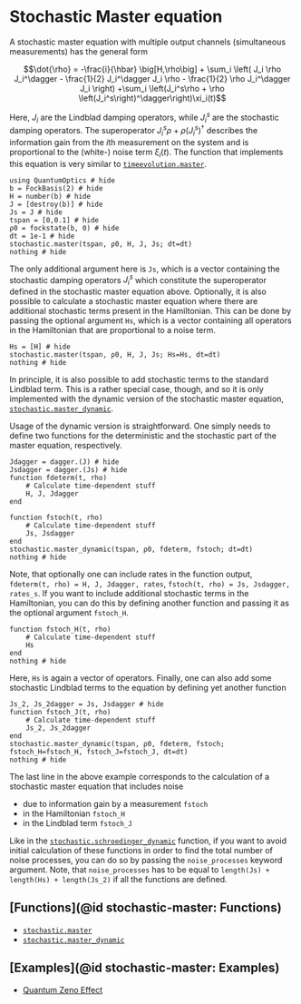 # Stochastic Master equation

A stochastic master equation with multiple output channels (simultaneous measurements) has the general form

```math
\dot{\rho} = -\frac{i}{\hbar} \big[H,\rho\big]
             + \sum_i \left(
                    J_i \rho J_i^\dagger
                    - \frac{1}{2} J_i^\dagger J_i \rho
                    - \frac{1}{2} \rho J_i^\dagger J_i
                \right)
                +\sum_i
                    \left(J_i^s\rho + \rho \left(J_i^s\right)^\dagger\right)\xi_i(t)
```

Here, $J_i$ are the Lindblad damping operators, while $J_i^s$ are the stochastic damping operators. The superoperator $J_i^s\rho + \rho\left(J_i^s\right)^\dagger$ describes the information gain from the $i$th measurement on the system and is proportional to the (white-) noise term $\xi_i(t)$. The function that implements this equation is very similar to [`timeevolution.master`](@ref).

```@example stochastic-master
using QuantumOptics # hide
b = FockBasis(2) # hide
H = number(b) # hide
J = [destroy(b)] # hide
Js = J # hide
tspan = [0,0.1] # hide
ρ0 = fockstate(b, 0) # hide
dt = 1e-1 # hide
stochastic.master(tspan, ρ0, H, J, Js; dt=dt)
nothing # hide
```

The only additional argument here is `Js`, which is a vector containing the stochastic damping operators $J_i^s$ which constitute the superoperator defined in the stochastic master equation above. Optionally, it is also possible to calculate a stochastic master equation where there are additional stochastic terms present in the Hamiltonian. This can be done by passing the optional argument `Hs`, which is a vector containing all operators in the Hamiltonian that are proportional to a noise term.

```@example stochastic-master
Hs = [H] # hide
stochastic.master(tspan, ρ0, H, J, Js; Hs=Hs, dt=dt)
nothing # hide
```

In principle, it is also possible to add stochastic terms to the standard Lindblad term. This is a rather special case, though, and so it is only implemented with the dynamic version of the stochastic master equation, [`stochastic.master_dynamic`](@ref).

Usage of the dynamic version is straightforward. One simply needs to define two functions for the deterministic and the stochastic part of the master equation, respectively.

```@example stochastic-master
Jdagger = dagger.(J) # hide
Jsdagger = dagger.(Js) # hide
function fdeterm(t, rho)
    # Calculate time-dependent stuff
    H, J, Jdagger
end

function fstoch(t, rho)
    # Calculate time-dependent stuff
    Js, Jsdagger
end
stochastic.master_dynamic(tspan, ρ0, fdeterm, fstoch; dt=dt)
nothing # hide
```

Note, that optionally one can include rates in the function output, `fdeterm(t, rho) = H, J, Jdagger, rates`, `fstoch(t, rho) = Js, Jsdagger, rates_s`. If you want to include additional stochastic terms in the Hamiltonian, you can do this by defining another function and passing it as the optional argument `fstoch_H`.

```@example stochastic-master
function fstoch_H(t, rho)
    # Calculate time-dependent stuff
    Hs
end
nothing # hide
```

Here, `Hs` is again a vector of operators. Finally, one can also add some stochastic Lindblad terms to the equation by defining yet another function

```@example stochastic-master
Js_2, Js_2dagger = Js, Jsdagger # hide
function fstoch_J(t, rho)
    # Calculate time-dependent stuff
    Js_2, Js_2dagger
end
stochastic.master_dynamic(tspan, ρ0, fdeterm, fstoch; fstoch_H=fstoch_H, fstoch_J=fstoch_J, dt=dt)
nothing # hide
```

The last line in the above example corresponds to the calculation of a stochastic master equation that includes noise

- due to information gain by a measurement `fstoch`
- in the Hamiltonian `fstoch_H`
- in the Lindblad term `fstoch_J`

Like in the [`stochastic.schroedinger_dynamic`](@ref) function, if you want to avoid initial calculation of these functions in order to find the total number of noise processes, you can do so by passing the `noise_processes` keyword argument. Note, that `noise_processes` has to be equal to `length(Js) + length(Hs) + length(Js_2)` if all the functions are defined.

## [Functions](@id stochastic-master: Functions)

* [`stochastic.master`](@ref)
* [`stochastic.master_dynamic`](@ref)

## [Examples](@id stochastic-master: Examples)

* [Quantum Zeno Effect](@ref)
